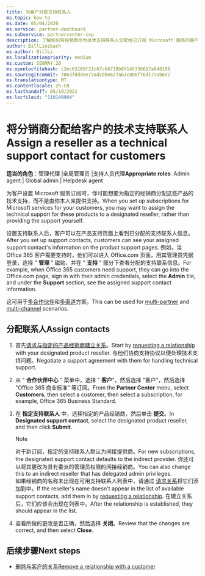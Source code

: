 ```yaml
---
title: 为客户分配支持联系人
ms.topic: how-to
ms.date: 05/04/2020
ms.service: partner-dashboard
ms.subservice: partnercenter-csp
description: 了解如何将经销商作为技术支持联系人分配给已订阅 Microsoft 服务的客户。
author: BillLinzbach
ms.author: BillLi
ms.localizationpriority: medium
ms.custom: SEOMAY.20
ms.openlocfilehash: c3ec63109f21c67c66719b8f145336617a948199
ms.sourcegitcommit: 7063fdddee77ad2d8e627ab3c806f76d173ab652
ms.translationtype: MT
ms.contentlocale: zh-CN
ms.lasthandoff: 05/19/2021
ms.locfileid: "110149904"
---
```

# <a name="assign-a-reseller-as-a-technical-support-contact-for-customers"></a><span data-ttu-id="90d37-103">将分销商分配给客户的技术支持联系人</span><span class="sxs-lookup"><span data-stu-id="90d37-103">Assign a reseller as a technical support contact for customers</span></span>

<span data-ttu-id="90d37-104">**适当的角色**：管理代理 |全局管理员 |支持人员代理</span><span class="sxs-lookup"><span data-stu-id="90d37-104">**Appropriate roles**: Admin agent | Global admin | Helpdesk agent</span></span>


<span data-ttu-id="90d37-105">为客户设置 Microsoft 服务订阅时，你可能想要为指定的经销商分配这些产品的技术支持，而不是由你本人来提供支持。</span><span class="sxs-lookup"><span data-stu-id="90d37-105">When you set up subscriptions for Microsoft services for your customers, you may want to assign the technical support for these products to a designated reseller, rather than providing the support yourself.</span></span>

<span data-ttu-id="90d37-106">设置支持联系人后，客户可以在产品支持页面上看到已分配的支持联系人信息。</span><span class="sxs-lookup"><span data-stu-id="90d37-106">After you set up support contacts, customers can see your assigned support contact's information on the product support pages.</span></span> <span data-ttu-id="90d37-107">例如，当 Office 365 客户需要支持时，他们可以进入 Office.com 页面，用其管理员凭据登录，选择 " **管理** " 磁贴，并在 " **支持** " 部分下查看分配的支持联系信息。</span><span class="sxs-lookup"><span data-stu-id="90d37-107">For example, when Office 365 customers need support, they can go into the Office.com page, sign in with their admin credentials, select the **Admin** tile, and under the **Support** section, see the assigned support contact information.</span></span>

<span data-ttu-id="90d37-108">这可用于[多合作伙伴](multipartner.md)和[多渠道](multichannel.md)方案。</span><span class="sxs-lookup"><span data-stu-id="90d37-108">This can be used for [multi-partner](multipartner.md) and [multi-channel](multichannel.md) scenarios.</span></span> 


## <a name="assign-contacts"></a><span data-ttu-id="90d37-109">分配联系人</span><span class="sxs-lookup"><span data-stu-id="90d37-109">Assign contacts</span></span>

1. <span data-ttu-id="90d37-110">首先[请求与指定的产品经销商建立关系](request-a-relationship-with-a-customer.md)。</span><span class="sxs-lookup"><span data-stu-id="90d37-110">Start by [requesting a relationship](request-a-relationship-with-a-customer.md) with your designated product reseller.</span></span> <span data-ttu-id="90d37-111">与他们协商支持协议以便处理技术支持问题。</span><span class="sxs-lookup"><span data-stu-id="90d37-111">Negotiate a support agreement with them for handling technical support.</span></span>

2. <span data-ttu-id="90d37-112">从 " **合作伙伴中心** " 菜单中，选择 " **客户**"，然后选择 "客户"，然后选择 "Office 365 商业标准" 等订阅。</span><span class="sxs-lookup"><span data-stu-id="90d37-112">From the **Partner Center** menu, select **Customers**, then select a customer, then select a subscription, for example, Office 365 Business Standard.</span></span>

3. <span data-ttu-id="90d37-113">在 **指定支持联系人** 中，选择指定的产品经销商，然后单击 **提交**。</span><span class="sxs-lookup"><span data-stu-id="90d37-113">In  **Designated support contact**, select the designated product reseller, and then click **Submit**.</span></span> 

      >[!NOTE]  
      ><span data-ttu-id="90d37-114">对于新订阅，指定的支持联系人默认为间接提供商。</span><span class="sxs-lookup"><span data-stu-id="90d37-114">For new subscriptions, the designated support contact defaults to the indirect provider.</span></span> <span data-ttu-id="90d37-115">你还可以将其更改为具有委派的管理员权限的间接经销商。</span><span class="sxs-lookup"><span data-stu-id="90d37-115">You can also change this to an indirect reseller that has delegated admin privileges.</span></span>    
    ><span data-ttu-id="90d37-116">如果经销商的名称未出现在可用支持联系人列表中，请通过 [请求关系](request-a-relationship-with-a-customer.md)将它们添加到中。</span><span class="sxs-lookup"><span data-stu-id="90d37-116">If the reseller's name doesn't appear in the list of available support contacts, add them in by [requesting a relationship](request-a-relationship-with-a-customer.md).</span></span> <span data-ttu-id="90d37-117">在建立关系后，它们应该会出现在列表中。</span><span class="sxs-lookup"><span data-stu-id="90d37-117">After the relationship is established, they should appear in the list.</span></span>  

4. <span data-ttu-id="90d37-118">查看所做的更改是否正确，然后选择 **关闭**。</span><span class="sxs-lookup"><span data-stu-id="90d37-118">Review that the changes are correct, and then select **Close**.</span></span>

## <a name="next-steps"></a><span data-ttu-id="90d37-119">后续步骤</span><span class="sxs-lookup"><span data-stu-id="90d37-119">Next steps</span></span>

- [<span data-ttu-id="90d37-120">删除与客户的关系</span><span class="sxs-lookup"><span data-stu-id="90d37-120">Remove a relationship with a customer</span></span>](remove-a-relationship.md)